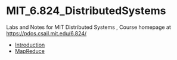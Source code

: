 # MIT_6.824_DistributedSystems
Labs and Notes for MIT Distributed Systems , Course homepage at https://pdos.csail.mit.edu/6.824/

- [Introduction](./notes/Introduction.md)
- [MapReduce](./notes/MapReduce.md)